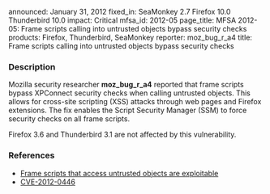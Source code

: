 announced: January 31, 2012
fixed_in: SeaMonkey 2.7
          Firefox 10.0
          Thunderbird 10.0
impact: Critical
mfsa_id: 2012-05
page_title: MFSA 2012-05: Frame scripts calling into untrusted objects bypass security checks
products: Firefox, Thunderbird, SeaMonkey
reporter: moz_bug_r_a4
title: Frame scripts calling into untrusted objects bypass security checks

<h3>Description</h3>

<p>Mozilla security researcher <strong>moz_bug_r_a4</strong> reported that frame
scripts bypass XPConnect security checks when calling untrusted objects. This
allows for cross-site scripting (XSS) attacks through web pages and Firefox
extensions. The fix enables the Script Security Manager (SSM) to force security
checks on all frame scripts.
</p>
<p class="note">Firefox 3.6 and Thunderbird 3.1 are not affected by this
vulnerability.
</p>


<h3>References</h3>

<ul>
  <li><a href="https://bugzilla.mozilla.org/show_bug.cgi?id=705651">
      Frame scripts that access untrusted objects are exploitable</a></li>
  <li><a href="http://cve.mitre.org/cgi-bin/cvename.cgi?name=CVE-2012-0446" class="ex-ref">CVE-2012-0446</a></li>
</ul>



